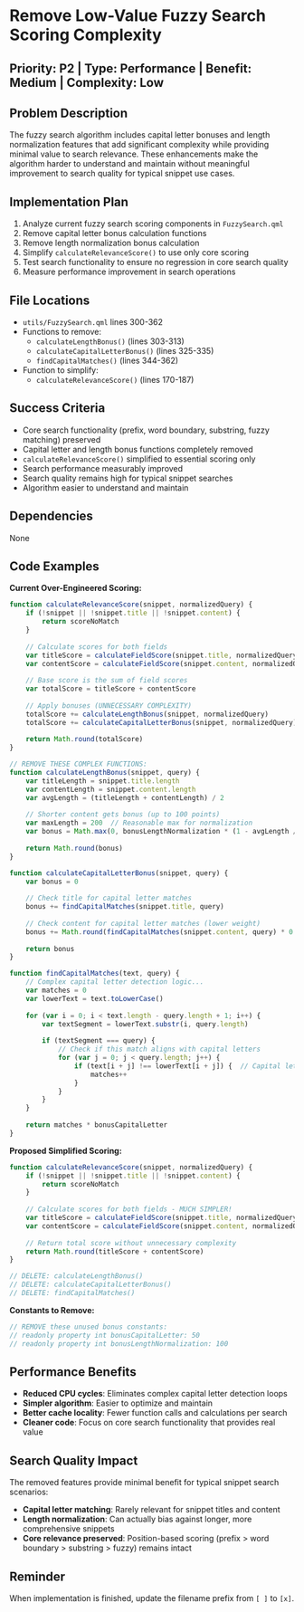 # Remove Low-Value Fuzzy Search Scoring Complexity

## Priority: P2 | Type: Performance | Benefit: Medium | Complexity: Low

## Problem Description

The fuzzy search algorithm includes capital letter bonuses and length normalization features that add significant complexity while providing minimal value to search relevance. These enhancements make the algorithm harder to understand and maintain without meaningful improvement to search quality for typical snippet use cases.

## Implementation Plan

1. Analyze current fuzzy search scoring components in `FuzzySearch.qml`
2. Remove capital letter bonus calculation functions
3. Remove length normalization bonus calculation
4. Simplify `calculateRelevanceScore()` to use only core scoring
5. Test search functionality to ensure no regression in core search quality
6. Measure performance improvement in search operations

## File Locations

- `utils/FuzzySearch.qml` lines 300-362
- Functions to remove:
  - `calculateLengthBonus()` (lines 303-313)
  - `calculateCapitalLetterBonus()` (lines 325-335) 
  - `findCapitalMatches()` (lines 344-362)
- Function to simplify:
  - `calculateRelevanceScore()` (lines 170-187)

## Success Criteria

- Core search functionality (prefix, word boundary, substring, fuzzy matching) preserved
- Capital letter and length bonus functions completely removed
- `calculateRelevanceScore()` simplified to essential scoring only
- Search performance measurably improved
- Search quality remains high for typical snippet searches
- Algorithm easier to understand and maintain

## Dependencies

None

## Code Examples

**Current Over-Engineered Scoring:**
```javascript
function calculateRelevanceScore(snippet, normalizedQuery) {
    if (!snippet || !snippet.title || !snippet.content) {
        return scoreNoMatch
    }
    
    // Calculate scores for both fields
    var titleScore = calculateFieldScore(snippet.title, normalizedQuery) * titleMultiplier
    var contentScore = calculateFieldScore(snippet.content, normalizedQuery) * contentMultiplier
    
    // Base score is the sum of field scores
    var totalScore = titleScore + contentScore
    
    // Apply bonuses (UNNECESSARY COMPLEXITY)
    totalScore += calculateLengthBonus(snippet, normalizedQuery)
    totalScore += calculateCapitalLetterBonus(snippet, normalizedQuery)
    
    return Math.round(totalScore)
}

// REMOVE THESE COMPLEX FUNCTIONS:
function calculateLengthBonus(snippet, query) {
    var titleLength = snippet.title.length
    var contentLength = snippet.content.length
    var avgLength = (titleLength + contentLength) / 2
    
    // Shorter content gets bonus (up to 100 points)
    var maxLength = 200  // Reasonable max for normalization
    var bonus = Math.max(0, bonusLengthNormalization * (1 - avgLength / maxLength))
    
    return Math.round(bonus)
}

function calculateCapitalLetterBonus(snippet, query) {
    var bonus = 0
    
    // Check title for capital letter matches
    bonus += findCapitalMatches(snippet.title, query)
    
    // Check content for capital letter matches (lower weight)
    bonus += Math.round(findCapitalMatches(snippet.content, query) * 0.5)
    
    return bonus
}

function findCapitalMatches(text, query) {
    // Complex capital letter detection logic...
    var matches = 0
    var lowerText = text.toLowerCase()
    
    for (var i = 0; i < text.length - query.length + 1; i++) {
        var textSegment = lowerText.substr(i, query.length)
        
        if (textSegment === query) {
            // Check if this match aligns with capital letters
            for (var j = 0; j < query.length; j++) {
                if (text[i + j] !== lowerText[i + j]) {  // Capital letter
                    matches++
                }
            }
        }
    }
    
    return matches * bonusCapitalLetter
}
```

**Proposed Simplified Scoring:**
```javascript
function calculateRelevanceScore(snippet, normalizedQuery) {
    if (!snippet || !snippet.title || !snippet.content) {
        return scoreNoMatch
    }
    
    // Calculate scores for both fields - MUCH SIMPLER!
    var titleScore = calculateFieldScore(snippet.title, normalizedQuery) * titleMultiplier
    var contentScore = calculateFieldScore(snippet.content, normalizedQuery) * contentMultiplier
    
    // Return total score without unnecessary complexity
    return Math.round(titleScore + contentScore)
}

// DELETE: calculateLengthBonus()
// DELETE: calculateCapitalLetterBonus() 
// DELETE: findCapitalMatches()
```

**Constants to Remove:**
```javascript
// REMOVE these unused bonus constants:
// readonly property int bonusCapitalLetter: 50
// readonly property int bonusLengthNormalization: 100
```

## Performance Benefits

- **Reduced CPU cycles**: Eliminates complex capital letter detection loops
- **Simpler algorithm**: Easier to optimize and maintain
- **Better cache locality**: Fewer function calls and calculations per search
- **Cleaner code**: Focus on core search functionality that provides real value

## Search Quality Impact

The removed features provide minimal benefit for typical snippet search scenarios:
- **Capital letter matching**: Rarely relevant for snippet titles and content
- **Length normalization**: Can actually bias against longer, more comprehensive snippets
- **Core relevance preserved**: Position-based scoring (prefix > word boundary > substring > fuzzy) remains intact

## Reminder

When implementation is finished, update the filename prefix from `[ ]` to `[x]`.